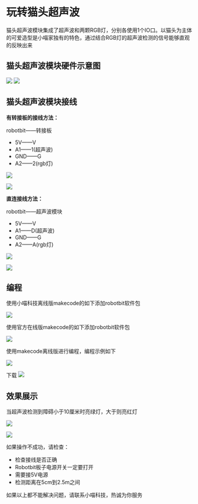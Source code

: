 # 玩转猫头超声波 
猫头超声波模块集成了超声波和两颗RGB灯，分别各使用1个IO口。以猫头为主体的可爱造型是小喵家独有的特色，通过结合RGB灯的超声波检测的信号能够直观的反映出来
## 猫头超声波模块硬件示意图

![](./chaoshengbo/resume.png) 
![](./chaoshengbo/shiyitu.png) 

## 猫头超声波模块接线

**有转接板的接线方法：** 

robotbit——转接板  

- 5V——V
- A1——1(超声波)
- GND——G
- A2——2(rgb灯)  

![](./chaoshengbo/zhuanjieban.png)  

![](./chaoshengbo/kaiguan.png)  

**直连接线方法：**   

robotbit——超声波模块  

- 5V——V
- A1——D(超声波)
- GND——G
- A2——A(rgb灯)  

![](./chaoshengbo/zhilian.png)  

![](./chaoshengbo/kaiguan.png)  

## 编程 

使用小喵科技离线版makecode的如下添加robotbit软件包  

![](./light/jiabao.png)    

使用官方在线版makecode的如下添加robotbit软件包  

![](./light/zaixian.png)  

使用makecode离线版进行编程，编程示例如下  

![](./chaoshengbo/makecode.png)    

下载
![](./chaoshengbo/xiazai.png)    

## 效果展示 

当超声波检测到障碍小于10厘米时亮绿灯，大于则亮红灯  

![](./chaoshengbo/xiaoguo1.png)  

![](./chaoshengbo/xiaoguo2.png)  

如果操作不成功，请检查：  

- 检查接线是否正确   
- Robotbit板子电源开关一定要打开   
- 需要接5V电源  
- 检测距离在5cm到2.5m之间

如果以上都不能解决问题，请联系小喵科技，热诚为你服务
